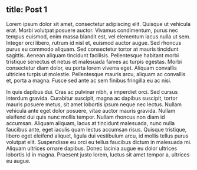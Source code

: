 title: Post 1
----
Lorem ipsum dolor sit amet, consectetur adipiscing elit. Quisque ut vehicula erat. Morbi volutpat posuere auctor. Vivamus condimentum, purus nec tempus euismod, enim massa blandit est, vel elementum lacus nulla ut sem. Integer orci libero, rutrum id nisl et, euismod auctor augue. Sed rhoncus purus eu commodo aliquam. Sed consectetur tortor at mauris tincidunt sagittis. Aenean aliquam tincidunt facilisis. Pellentesque habitant morbi tristique senectus et netus et malesuada fames ac turpis egestas. Morbi consectetur diam dolor, eu porta lorem viverra eget. Aliquam convallis ultricies turpis ut molestie. Pellentesque mauris arcu, aliquam ac convallis et, porta a magna. Fusce sed ante ac sem finibus fringilla eu ac nisi.

In quis dapibus dui. Cras ac pulvinar nibh, a imperdiet orci. Sed cursus interdum gravida. Curabitur suscipit, magna ac dapibus suscipit, tortor mauris posuere metus, sit amet lobortis ipsum neque nec lectus. Nullam vehicula ante eget dolor posuere, vitae auctor mauris gravida. Nullam eleifend dui quis nunc mollis tempor. Nullam rhoncus non diam id accumsan. Aliquam aliquam, lacus at tincidunt malesuada, nunc nulla faucibus ante, eget iaculis quam lectus accumsan risus. Quisque tristique, libero eget eleifend aliquet, ligula dui vestibulum arcu, id mollis tellus purus volutpat elit. Suspendisse eu orci eu tellus faucibus dictum in malesuada mi. Aliquam ultrices ornare dapibus. Donec lacinia augue eu dolor ultrices lobortis id in magna. Praesent justo lorem, luctus sit amet tempor a, ultrices eu augue.